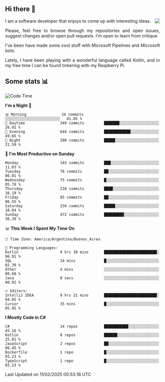 ## Hi there :slightly_smiling_face:

<img src="https://github-readme-stats.vercel.app/api?username=victorgrycuk&show_icons=true&count_private=true&title_color=F7941E&icon_color=F7941E" align="right">

<p align="justify">
I am a software developer that enjoys to come up with interesting ideas.
<p/>

<p align= "justify">
Please, feel free to browse through my repositories and open issues, suggest changes and/or open pull requests. I'm open to learn from critique.
<p/>


<p align= "justify">
I've been have made some cool stuff with Microsoft Pipelines and Microsoft bots.
<p/>

<p align= "justify">
Lately, I have been playing with a wonderful language called Kotlin, and in my free time I can be found tinkering with my Raspberry Pi.
<p/>

## Some stats :bar_chart:
<!--START_SECTION:waka-->
![Code Time](http://img.shields.io/badge/Code%20Time-2%2C136%20hrs%2040%20mins-blue)

**I'm a Night 🦉** 

```text
🌞 Morning                24 commits          ░░░░░░░░░░░░░░░░░░░░░░░░░   01.85 % 
🌆 Daytime                349 commits         ███████░░░░░░░░░░░░░░░░░░   26.91 % 
🌃 Evening                644 commits         ████████████░░░░░░░░░░░░░   49.65 % 
🌙 Night                  280 commits         █████░░░░░░░░░░░░░░░░░░░░   21.59 % 
```
📅 **I'm Most Productive on Sunday** 

```text
Monday                   143 commits         ███░░░░░░░░░░░░░░░░░░░░░░   11.03 % 
Tuesday                  78 commits          ██░░░░░░░░░░░░░░░░░░░░░░░   06.01 % 
Wednesday                75 commits          █░░░░░░░░░░░░░░░░░░░░░░░░   05.78 % 
Thursday                 210 commits         ████░░░░░░░░░░░░░░░░░░░░░   16.19 % 
Friday                   85 commits          ██░░░░░░░░░░░░░░░░░░░░░░░   06.55 % 
Saturday                 234 commits         █████░░░░░░░░░░░░░░░░░░░░   18.04 % 
Sunday                   472 commits         █████████░░░░░░░░░░░░░░░░   36.39 % 
```


📊 **This Week I Spent My Time On** 

```text
🕑︎ Time Zone: America/Argentina/Buenos_Aires

💬 Programming Languages: 
Kotlin                   9 hrs 39 mins       ████████████████████████░   96.91 % 
SQL                      14 mins             █░░░░░░░░░░░░░░░░░░░░░░░░   02.39 % 
Other                    4 mins              ░░░░░░░░░░░░░░░░░░░░░░░░░   00.68 % 
Java                     0 secs              ░░░░░░░░░░░░░░░░░░░░░░░░░   00.02 % 

🔥 Editors: 
IntelliJ IDEA            9 hrs 21 mins       ████████████████████████░   94.05 % 
Cursor                   35 mins             █░░░░░░░░░░░░░░░░░░░░░░░░   05.95 % 
```

**I Mostly Code in C#** 

```text
C#                       14 repos            ███████████░░░░░░░░░░░░░░   45.16 % 
Kotlin                   8 repos             ██████░░░░░░░░░░░░░░░░░░░   25.81 % 
JavaScript               2 repos             ██░░░░░░░░░░░░░░░░░░░░░░░   06.45 % 
Dockerfile               1 repo              █░░░░░░░░░░░░░░░░░░░░░░░░   03.23 % 
TypeScript               1 repo              █░░░░░░░░░░░░░░░░░░░░░░░░   03.23 % 
```




 Last Updated on 11/02/2025 00:53:18 UTC
<!--END_SECTION:waka-->
